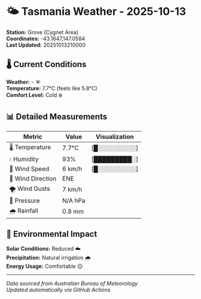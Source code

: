 # 🌤️ Tasmania Weather - 2025-10-13

**Station:** Grove (Cygnet Area)  
**Coordinates:** -43.1647,147.0584  
**Last Updated:** 20251013210000

## 🌡️ Current Conditions

**Weather:** - ☀️  
**Temperature:** 7.7°C (feels like 5.8°C)  
**Comfort Level:** Cold ❄️

## 📊 Detailed Measurements

| Metric | Value | Visualization |
|--------|-------|---------------|
| 🌡️ Temperature | 7.7°C | [█░░░░░░░░░] |
| 💧 Humidity | 93% | [█████████░] |
| 💨 Wind Speed | 6 km/h | [█░░░░░░░░░] |
| 🧭 Wind Direction | ENE | |
| 🌪️ Wind Gusts | 7 km/h | |
| 🔽 Pressure | N/A hPa | |
| 🌧️ Rainfall | 0.8 mm | |

## 🌱 Environmental Impact

**Solar Conditions:** Reduced ☁️  
**Precipitation:** Natural irrigation 🌧️  
**Energy Usage:** Comfortable 😌

---
*Data sourced from Australian Bureau of Meteorology*  
*Updated automatically via GitHub Actions*
